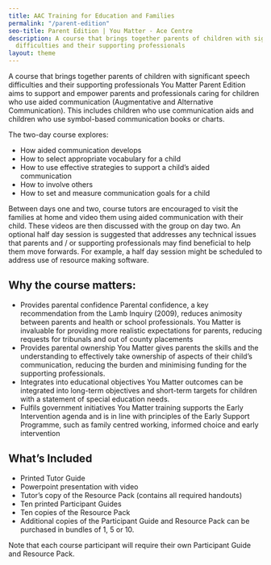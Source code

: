 ```yaml
---
title: AAC Training for Education and Families
permalink: "/parent-edition"
seo-title: Parent Edition | You Matter - Ace Centre
description: A course that brings together parents of children with significant speech
  difficulties and their supporting professionals
layout: theme
---
```


A course that brings together parents of children with significant speech difficulties and their supporting professionals
You Matter Parent Edition aims to support and empower parents and professionals caring for children who use aided communication (Augmentative and Alternative Communication). This includes children who use communication aids and children who use symbol-based communication books or charts.

The two-day course explores:

* How aided communication develops
* How to select appropriate vocabulary for a child
* How to use effective strategies to support a child’s aided communication
* How to involve others
* How to set and measure communication goals for a child

Between days one and two, course tutors are encouraged to visit the families at home and video them using aided communication with their child.  These videos are then discussed with the group on day two.
An optional half day session is suggested that addresses any technical issues that parents and / or supporting professionals may find beneficial to help them move forwards.  For example, a half day session might be scheduled to address use of resource making software.

## Why the course matters:
* Provides parental confidence Parental confidence, a key recommendation from the Lamb Inquiry (2009), reduces animosity between parents and health or school professionals. You Matter is invaluable for providing more realistic expectations for parents, reducing requests for tribunals and out of county placements
* Provides parental ownership You Matter gives parents the skills and the understanding to effectively take ownership of aspects of their child’s communication, reducing the burden and minimising funding for the supporting professionals.
* Integrates into educational objectives You Matter outcomes can be integrated into long-term objectives and short-term targets for children with a statement of special education needs.
* Fulfils government initiatives You Matter training supports the Early Intervention agenda and is in line with principles of the Early Support Programme, such as family centred working, informed choice and early intervention

## What’s Included

* Printed Tutor Guide
* Powerpoint presentation with video
* Tutor’s copy of the Resource Pack (contains all required handouts)
* Ten printed Participant Guides
* Ten copies of the Resource Pack
* Additional copies of the Participant Guide and Resource Pack can be purchased in bundles of 1, 5 or 10.

Note that each course participant will require their own Participant Guide and Resource Pack.
